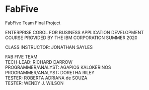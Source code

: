 # FabFive
FabFive Team Final Project
                                          
ENTERPRISE COBOL FOR BUSINESS APPLICATION DEVELOPMENT
COURSE PROVIDED BY THE IBM CORPORATION
SUMMER 2020   

CLASS INSTRUCTOR:  JONATHAN SAYLES


FAB FIVE TEAM                          
TECH-LEAD:  RICHARD DARROW                 
PROGRAMMER/ANALYST: AGAPIOS KALOKERINOS       
PROGRAMMER/ANALYST: DORETHA RILEY                 
TESTER: ROBERTA ADRIANA de SOUZA                  
TESTER: WENDY J. WILSON                             
